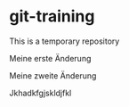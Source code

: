 # git-training
This is a temporary repository

Meine erste Änderung

Meine zweite Änderung

Jkhadkfgjskldjfkl
